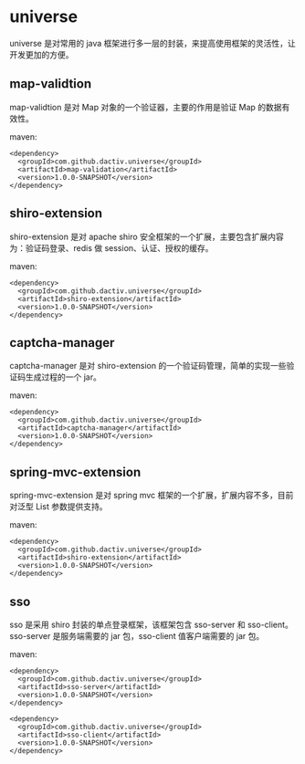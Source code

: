 # universe

universe 是对常用的 java 框架进行多一层的封装，来提高使用框架的灵活性，让开发更加的方便。

## map-validtion

map-validtion 是对 Map 对象的一个验证器，主要的作用是验证 Map 的数据有效性。

maven:

    <dependency>
      <groupId>com.github.dactiv.universe</groupId>
      <artifactId>map-validation</artifactId>
      <version>1.0.0-SNAPSHOT</version>
    </dependency>

## shiro-extension

shiro-extension 是对 apache shiro 安全框架的一个扩展，主要包含扩展内容为：验证码登录、redis 做 session、认证、授权的缓存。

maven:

    <dependency>
      <groupId>com.github.dactiv.universe</groupId>
      <artifactId>shiro-extension</artifactId>
      <version>1.0.0-SNAPSHOT</version>
    </dependency>
    
## captcha-manager

captcha-manager 是对 shiro-extension 的一个验证码管理，简单的实现一些验证码生成过程的一个 jar。

maven:

    <dependency>
      <groupId>com.github.dactiv.universe</groupId>
      <artifactId>captcha-manager</artifactId>
      <version>1.0.0-SNAPSHOT</version>
    </dependency>

## spring-mvc-extension

spring-mvc-extension 是对 spring mvc 框架的一个扩展，扩展内容不多，目前对泛型 List 参数提供支持。

maven:

    <dependency>
      <groupId>com.github.dactiv.universe</groupId>
      <artifactId>shiro-extension</artifactId>
      <version>1.0.0-SNAPSHOT</version>
    </dependency>

## sso

sso 是采用 shiro 封装的单点登录框架，该框架包含 sso-server 和 sso-client。sso-server 是服务端需要的 jar 包，sso-client 值客户端需要的 jar 包。

maven:

    <dependency>
      <groupId>com.github.dactiv.universe</groupId>
      <artifactId>sso-server</artifactId>
      <version>1.0.0-SNAPSHOT</version>
    </dependency>

    <dependency>
      <groupId>com.github.dactiv.universe</groupId>
      <artifactId>sso-client</artifactId>
      <version>1.0.0-SNAPSHOT</version>
    </dependency>
    